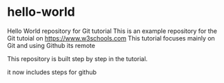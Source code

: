 # hello-world
Hello World repository for Git tutorial
This is an example repository for the Git tutoial on https://www.w3schools.com
This tutorial focuses mainly on Git and using Github its remote

This repository is built step by step in the tutorial.

it now includes steps for github
